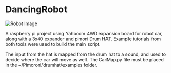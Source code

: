# DancingRobot

![Robot Image](IMG_9468.jpg)

A raspberry pi project using Yahboom 4WD expansion board for robot car, along with a 3x40 expander and pimori Drum HAT. Example tutorials from both tools were used to build the main script.

The input from the hat is mapped from the drum hat to a sound, and used to decide where the car will move as well. The CarMap.py file must be placed in the ~/Pimoroni/drumhat/examples folder. 
